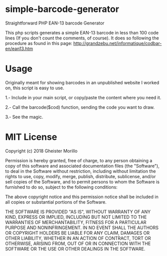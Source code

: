 # simple-barcode-generator
Straightforward PHP EAN-13 barcode Generator

This php scripts generates a simple EAN-13 barcode in less than 100 code lines (If you don't count the comments, of course). It does so following the procedure as found in this page: http://grandzebu.net/informatique/codbar-en/ean13.htm

# Usage

Originally meant for showing barcodes in an unpublished website I worked on, this script is easy to use.

1.- Include in your main script, or copy/paste the content where you need it.

2.- Call the barcode($cod) function, sending the code you want to draw.

3.- See the magic.

# MIT License

Copyright (c) 2018 Gheister Morillo

Permission is hereby granted, free of charge, to any person obtaining a copy
of this software and associated documentation files (the "Software"), to deal
in the Software without restriction, including without limitation the rights
to use, copy, modify, merge, publish, distribute, sublicense, and/or sell
copies of the Software, and to permit persons to whom the Software is
furnished to do so, subject to the following conditions:

The above copyright notice and this permission notice shall be included in all
copies or substantial portions of the Software.

THE SOFTWARE IS PROVIDED "AS IS", WITHOUT WARRANTY OF ANY KIND, EXPRESS OR
IMPLIED, INCLUDING BUT NOT LIMITED TO THE WARRANTIES OF MERCHANTABILITY,
FITNESS FOR A PARTICULAR PURPOSE AND NONINFRINGEMENT. IN NO EVENT SHALL THE
AUTHORS OR COPYRIGHT HOLDERS BE LIABLE FOR ANY CLAIM, DAMAGES OR OTHER
LIABILITY, WHETHER IN AN ACTION OF CONTRACT, TORT OR OTHERWISE, ARISING FROM,
OUT OF OR IN CONNECTION WITH THE SOFTWARE OR THE USE OR OTHER DEALINGS IN THE
SOFTWARE.
